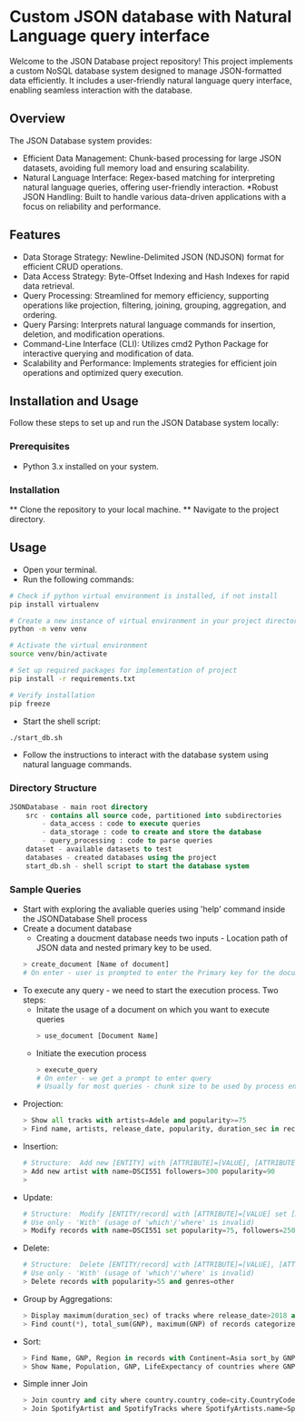 # Custom JSON database with Natural Language query interface

Welcome to the JSON Database project repository! This project implements a custom NoSQL database system designed to manage JSON-formatted data efficiently. It includes a user-friendly natural language query interface, enabling seamless interaction with the database.

## Overview
The JSON Database system provides:

* Efficient Data Management: Chunk-based processing for large JSON datasets, avoiding full memory load and ensuring scalability.
* Natural Language Interface: Regex-based matching for interpreting natural language queries, offering user-friendly interaction.
*Robust JSON Handling: Built to handle various data-driven applications with a focus on reliability and performance.

## Features
* Data Storage Strategy: Newline-Delimited JSON (NDJSON) format for efficient CRUD operations.
* Data Access Strategy: Byte-Offset Indexing and Hash Indexes for rapid data retrieval.
* Query Processing: Streamlined for memory efficiency, supporting operations like projection, filtering, joining, grouping, aggregation, and ordering.
* Query Parsing: Interprets natural language commands for insertion, deletion, and modification operations.
* Command-Line Interface (CLI): Utilizes cmd2 Python Package for interactive querying and modification of data.
* Scalability and Performance: Implements strategies for efficient join operations and optimized query execution.

## Installation and Usage
Follow these steps to set up and run the JSON Database system locally:

### Prerequisites
* Python 3.x installed on your system.
### Installation
** Clone the repository to your local machine.
** Navigate to the project directory.
## Usage
* Open your terminal.
* Run the following commands:
```bash
# Check if python virtual environment is installed, if not install
pip install virtualenv

# Create a new instance of virtual environment in your project directory
python -m venv venv

# Activate the virtual environment
source venv/bin/activate

# Set up required packages for implementation of project
pip install -r requirements.txt

# Verify installation
pip freeze
```
* Start the shell script:
``` bash
./start_db.sh
```
* Follow the instructions to interact with the database system using natural language commands.

### Directory Structure
```sql
JSONDatabase - main root directory 
    src - contains all source code, partitioned into subdirectories 
        - data_access : code to execute queries
        - data_storage : code to create and store the database
        - query_processing : code to parse queries
    dataset - available datasets to test
    databases - created databases using the project
    start_db.sh - shell script to start the database system
```

### Sample Queries
* Start with exploring the avaliable queries using 'help' command inside the JSONDatabase Shell process
* Create a document database
    * Creating a doucment database needs two inputs - Location path of JSON data and nested primary key to be used.
    ```python
    > create_document [Name of document]
    # On enter - user is prompted to enter the Primary key for the document in its nested format; eg: artists.name -> artists : document name and name: pk (this can be nested - within name.id )
    ```
* To execute any query - we need to start the execution process. Two steps: 
    * Initate the usage of a document on which you want to execute queries
      ```python
      > use_document [Document Name]
      ```
    * Initiate the execution process
      ```python
      > execute_query
      # On enter - we get a prompt to enter query
      # Usually for most queries - chunk size to be used by process engine is requested to the user - to implement data management
      ```
* Projection:
  ```python
  > Show all tracks with artists=Adele and popularity>=75
  > Find name, artists, release_date, popularity, duration_sec in records where release_date>=2010 and duration_sec>=250.0 and popularity>80
  ```
* Insertion:
  ```python
  # Structure:  Add new [ENTITY] with [ATTRIBUTE]=[VALUE], [ATTRIBUTE]=[VALUE], [ATTRIBUTE]=[VALUE]
  > Add new artist with name=DSCI551 followers=300 popularity=90
  >
  ```
* Update:
  ```python
  # Structure:  Modify [ENTITY/record] with [ATTRIBUTE]=[VALUE] set [ATTRIBUTE]=[VALUE], [ATTRIBUTE]=[VALUE], [ATTRIBUTE]=[VALUE]
  # Use only - 'With' (usage of 'which'/'where' is invalid)
  > Modify records with name=DSCI551 set popularity=75, followers=250, location=SLH100
  ```
* Delete:
  ```python
  # Structure:  Delete [ENTITY/record] with [ATTRIBUTE]=[VALUE], [ATTRIBUTE]=[VALUE], [ATTRIBUTE]=[VALUE]
  # Use only - 'With' (usage of 'which'/'where' is invalid)
  > Delete records with popularity=55 and genres=other
  ```
* Group by Aggregations:
  ```python
  > Display maximum(duration_sec) of tracks where release_date>2018 and popularity>80 categorize_by artists
  > Find count(*), total_sum(GNP), maximum(GNP) of records categorize_by Continent
  ```
* Sort:
  ```python
  > Find Name, GNP, Region in records with Continent=Asia sort_by GNP asc
  > Show Name, Population, GNP, LifeExpectancy of countries where GNP>300000 and Continent!=Europe sort_by LifeExpectancy desc
  ```
* Simple inner Join
  ```python
  > Join country and city where country.country_code=city.CountryCode display country.Name, city.Name, city.Population country.Continent, country.Population
  > Join SpotifyArtist and SpotifyTracks where SpotifyArtists.name=SpotifyTracks.artists display SpotifyArtist.name, SpotifyArtist.genres, SpotifyTracks.name, SpotifyTracks.popularity
  ```
  




